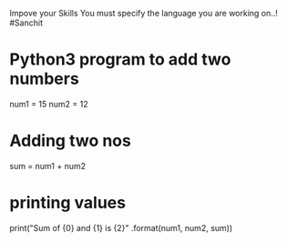 Impove your Skills
You must specify the language you are working on..!
#Sanchit
# Python3 program to add two numbers 

num1 = 15
num2 = 12

# Adding two nos 
sum = num1 + num2 

# printing values 
print("Sum of {0} and {1} is {2}" .format(num1, num2, sum)) 
